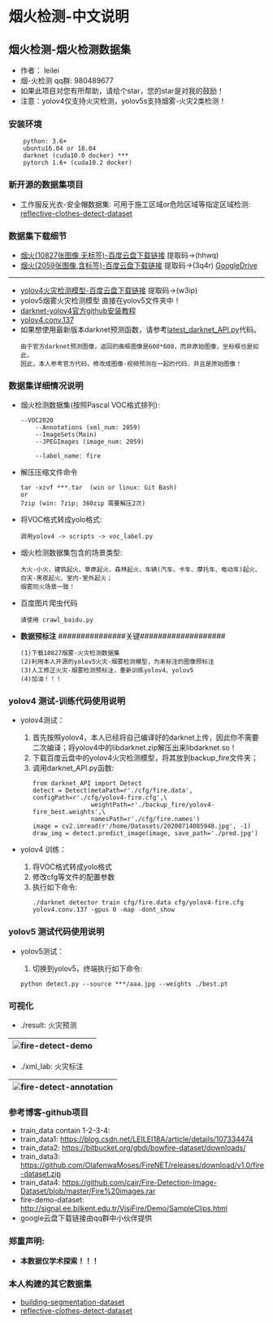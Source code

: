 #  烟火检测-中文说明
## 烟火检测-烟火检测数据集

* 作者： leilei
* 烟-火检测 qq群: 980489677
* 如果此项目对您有所帮助，请给个star，您的star是对我的鼓励！
* 注意：yolov4仅支持火灾检测，yolov5s支持烟雾-火灾2类检测！

### 安装环境
```
    python: 3.6+
    ubuntu16.04 or 18.04
    darknet (cuda10.0 docker) ***
    pytorch 1.6+ (cuda10.2 docker)
```

### 新开源的数据集项目
* 工作服反光衣-安全帽数据集: 可用于施工区域or危险区域等指定区域检测: [reflective-clothes-detect-dataset](https://github.com/gengyanlei/reflective-clothes-detect)

### 数据集下载细节
* [烟火(10827张图像,无标签)-百度云盘下载链接](https://pan.baidu.com/s/1GhFKbp6hN26hxJWXIg_W2A) 提取码->(hhwq)
* [烟火(2059张图像,含标签)-百度云盘下载链接](https://pan.baidu.com/s/1AvCMcmZ7SaAZznmyTO65cg) 提取码->(3q4r) [GoogleDrive](https://drive.google.com/file/d/1F2YcbqLeL5XqxDHBZOr9PGrAKMhXOEI7/view?usp=sharing)
---
* [yolov4火灾检测模型-百度云盘下载链接](https://pan.baidu.com/s/14g0SkV5vR8OhnDOCTW6r9A) 提取码->(w3ip)
* yolov5烟雾火灾检测模型 直接在yolov5文件夹中！
* [darknet-yolov4官方github安装教程](https://github.com/AlexeyAB/darknet#how-to-compile-on-linux-using-make)
* [yolov4.conv.137](https://drive.google.com/open?id=1cewMfusmPjYWbrnuJRuKhPMwRe_b9PaT)
* 如果想使用最新版本darknet预测函数，请参考[latest_darknet_API.py](https://github.com/gengyanlei/fire-detect-yolov4/blob/master/latest_darknet_API.py)代码。
    ```
    由于官方darknet预测图像，返回的画框图像是608*608，而非原始图像，坐标框也是如此，
    因此，本人参考官方代码，修改成图像-视频预测在一起的代码，并且是原始图像！
    ```

### 数据集详细情况说明
* 烟火检测数据集(按照Pascal VOC格式排列):
    ```
    --VOC2020
        --Annotations (xml_num: 2059)
        --ImageSets(Main)
        --JPEGImages (image_num: 2059)
        
        --label_name: fire
    ```
* 解压压缩文件命令
    ```
    tar -xzvf ***.tar  (win or linux: Git Bash)
    or 
    7zip (win: 7zip; 360zip 需要解压2次)
    ```
* 将VOC格式转成yolo格式:
    ```
    调用yolov4 -> scripts -> voc_label.py
    ```
* 烟火检测数据集包含的场景类型:
    ```
    大火-小火，建筑起火、草原起火、森林起火、车辆(汽车、卡车、摩托车、电动车)起火、白天-黑夜起火、室内-室外起火；
    烟雾同火场景一致！
    ```
* 百度图片爬虫代码
    ```
    请使用 crawl_baidu.py
    ```
* **数据预标注** ###############关键###################
    ```
    (1)下载10827烟雾-火灾检测数据集
    (2)利用本人开源的yolov5火灾-烟雾检测模型，为未标注的图像预标注
    (3)人工修正火灾-烟雾检测预标注，重新训练yolov4、yolov5
    (4)加油！！！
    ```

### yolov4 测试-训练代码使用说明
* yolov4测试：

    1. 首先按照yolov4，本人已经将自己编译好的darknet上传，因此你不需要二次编译；将yolov4中的libdarknet.zip解压出来libdarknet.so！
    2. 下载百度云盘中的yolov4火灾检测模型，将其放到backup_fire文件夹；
    3. 调用darknet_API.py函数:
        ```
        from darknet_API import Detect
        detect = Detect(metaPath=r'./cfg/fire.data', configPath=r'./cfg/yolov4-fire.cfg',\
                        weightPath=r'./backup_fire/yolov4-fire_best.weights',\
                        namesPath=r'./cfg/fire.names')
        image = cv2.imread(r'/home/Datasets/20200714085948.jpg', -1)
        draw_img = detect.predict_image(image, save_path='./pred.jpg')
        ```
* yolov4 训练：

    1. 将VOC格式转成yolo格式
    2. 修改cfg等文件的配置参数
    3. 执行如下命令:
        ```
        ./darknet detector train cfg/fire.data cfg/yolov4-fire.cfg yolov4.conv.137 -gpus 0 -map -dont_show
        ```
### yolov5 测试代码使用说明
* yolov5测试：

    1. 切换到yolov5，终端执行如下命令:
    ```
    python detect.py --source ***/aaa.jpg --weights ./best.pt
    ```

### 可视化
* ./result: 火灾预测

|![fire-detect-demo](https://github.com/gengyanlei/fire-detect-yolov4/blob/master/result/result_demo.jpg?raw=true)|
|----|

* ./xml_lab: 火灾标注

|![fire-detect-annotation](https://github.com/gengyanlei/fire-detect-yolov4/blob/master/xml_lab/annotation.jpg)|
|----|

### 参考博客-github项目
* train_data contain 1-2-3-4:
* train_data1: https://blog.csdn.net/LEILEI18A/article/details/107334474
* train_data2: https://bitbucket.org/gbdi/bowfire-dataset/downloads/
* train_data3: https://github.com/OlafenwaMoses/FireNET/releases/download/v1.0/fire-dataset.zip
* train_data4: https://github.com/cair/Fire-Detection-Image-Dataset/blob/master/Fire%20images.rar
* fire-demo-dataset: http://signal.ee.bilkent.edu.tr/VisiFire/Demo/SampleClips.html
* google云盘下载链接由qq群中小伙伴提供

### 郑重声明:
* **本数据仅学术探索！！！**

### 本人构建的其它数据集
* [building-segmentation-dataset](https://github.com/gengyanlei/build_segmentation_dataset)
* [reflective-clothes-detect-dataset](https://github.com/gengyanlei/reflective-clothes-detect)
